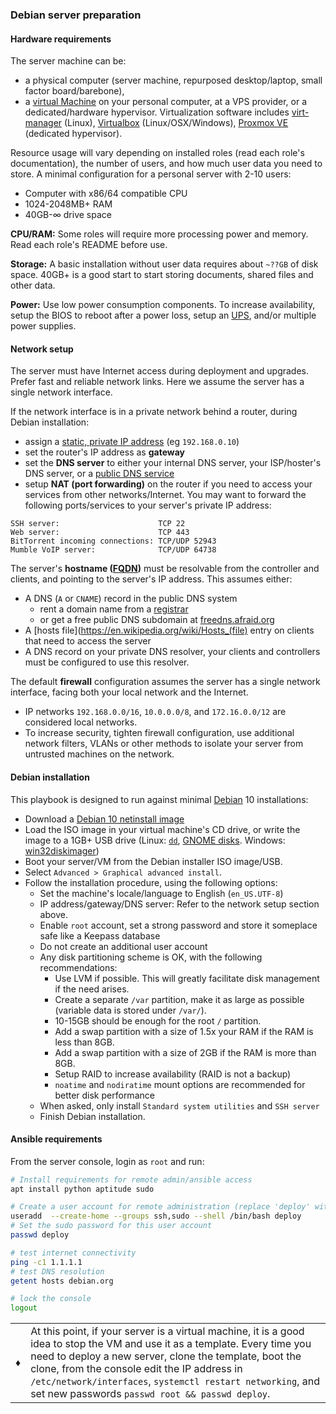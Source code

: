 ### Debian server preparation

#### Hardware requirements

The server machine can be:
 - a physical computer (server machine, repurposed desktop/laptop, small factor board/barebone),
 - a [virtual Machine](https://en.wikipedia.org/wiki/Virtualization) on your personal computer, at a VPS provider, or a dedicated/hardware hypervisor. Virtualization software includes [virt-manager](https://en.wikipedia.org/wiki/Virtual_Machine_Manager) (Linux), [Virtualbox](https://en.wikipedia.org/wiki/VirtualBox) (Linux/OSX/Windows), [Proxmox VE](https://en.wikipedia.org/wiki/Proxmox_Virtual_Environment) (dedicated hypervisor).

Resource usage will vary depending on installed roles (read each role's documentation), the number of users, and how much user data you need to store. A minimal configuration for a personal server with 2-10 users:

 - Computer with x86/64 compatible CPU
 - 1024-2048MB+ RAM
 - 40GB-∞ drive space

**CPU/RAM:** Some roles will require more processing power and memory. Read each role's README before use.

**Storage:** A basic installation without user data requires about `~??GB` of disk space. 40GB+ is a good start to start storing documents, shared files and other data.

**Power:** Use low power consumption components. To increase availability, setup the BIOS to reboot after a power loss, setup an [UPS](https://en.wikipedia.org/wiki/Uninterruptible_power_supply), and/or multiple power supplies.


#### Network setup

The server must have Internet access during deployment and upgrades. Prefer fast and reliable network links. Here we assume the server has a single network interface.

If the network interface is in a private network behind a router, during Debian installation:
- assign a [static, private IP address](https://en.wikipedia.org/wiki/Private_network#Private_IPv4_addresses) (eg `192.168.0.10`) 
- set the router's IP address as **gateway**
- set the **DNS server** to either your internal DNS server, your ISP/hoster's DNS server, or a [public DNS service](https://en.wikipedia.org/wiki/Public_recursive_name_server)
- setup **NAT (port forwarding)** on the router if you need to access your services from other networks/Internet. You may want to forward the following ports/services to your server's private IP address:

```
SSH server:                      TCP 22
Web server:                      TCP 443
BitTorrent incoming connections: TCP/UDP 52943
Mumble VoIP server:              TCP/UDP 64738
```

The server's **hostname ([FQDN](https://en.wikipedia.org/wiki/Fully_qualified_domain_name))** must be resolvable from the controller and clients, and pointing to the server's IP address. This assumes either:

- A DNS (`A` or `CNAME`) record in the public DNS system
  - rent a domain name from a [registrar](https://en.wikipedia.org/wiki/Domain_name_registrar)
  - or get a free public DNS subdomain at [freedns.afraid.org](https://freedns.afraid.org/domain/registry/)
- A [hosts file](https://en.wikipedia.org/wiki/Hosts_(file) entry on clients that need to access the server
- A DNS record on your private DNS resolver, your clients and controllers must be configured to use this resolver.

The default **firewall** configuration assumes the server has a single network interface, facing both your local network and the Internet.
 - IP networks `192.168.0.0/16`, `10.0.0.0/8`, and `172.16.0.0/12` are considered local networks.
 - To increase security, tighten firewall configuration, use additional network filters, VLANs or other methods to isolate your server from untrusted machines on the network.


#### Debian installation

This playbook is designed to run against minimal [Debian](https://www.debian.org/) 10 installations:

- Download a [Debian 10 netinstall image](https://cdimage.debian.org/debian-cd/current/amd64/iso-cd/)
- Load the ISO image in your virtual machine's CD drive, or write the image to a 1GB+ USB drive (Linux: [`dd`](https://wiki.archlinux.org/index.php/USB_flash_installation_media#In_GNU.2FLinux), [GNOME disks](https://www.techrepublic.com/article/how-to-create-disk-images-using-gnome-disk/). Windows: [win32diskimager](http://sourceforge.net/projects/win32diskimager/))
- Boot your server/VM from the Debian installer ISO image/USB.
- Select `Advanced > Graphical advanced install`.
- Follow the installation procedure, using the following options:
  - Set the machine's locale/language to English (`en_US.UTF-8`)
  - IP address/gateway/DNS server: Refer to the network setup section above.
  - Enable `root` account, set a strong password and store it someplace safe like a Keepass database
  - Do not create an additional user account
  - Any disk partitioning scheme is OK, with the following recommendations:
    - Use LVM if possible. This will greatly facilitate disk management if the need arises.
    - Create a separate `/var` partition, make it as large as possible (variable data is stored under `/var/`).
    - 10-15GB should be enough for the root `/` partition.
    - Add a swap partition with a size of 1.5x your RAM if the RAM is less than 8GB.
    - Add a swap partition with a size of 2GB if the RAM is more than 8GB.
    - Setup RAID to increase availability (RAID is not a backup)
    - `noatime` and `nodiratime` mount options are recommended for better disk performance
  - When asked, only install `Standard system utilities` and `SSH server`
  - Finish Debian installation.

#### Ansible requirements

From the server console, login as `root` and run:

```bash
# Install requirements for remote admin/ansible access
apt install python aptitude sudo

# Create a user account for remote administration (replace 'deploy' with the desired account name)
useradd  --create-home --groups ssh,sudo --shell /bin/bash deploy
# Set the sudo password for this user account
passwd deploy

# test internet connectivity
ping -c1 1.1.1.1
# test DNS resolution
getent hosts debian.org

# lock the console
logout
```

|      |       |
|------|-------|
|  ♦  | At this point, if your server is a virtual machine, it is a good idea to stop the VM and use it as a template. Every time you need to deploy a new server, clone the template, boot the clone, from the console edit the IP address in `/etc/network/interfaces`, `systemctl restart networking`, and set new passwords `passwd root && passwd deploy`. |
